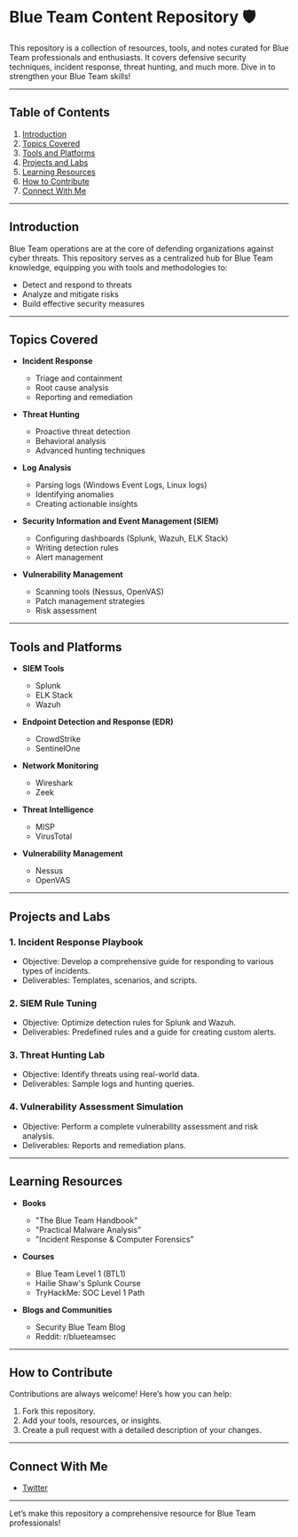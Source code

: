 # Blue Team Content Repository 🛡️

This repository is a collection of resources, tools, and notes curated for Blue Team professionals and enthusiasts. It covers defensive security techniques, incident response, threat hunting, and much more. Dive in to strengthen your Blue Team skills!

---

## Table of Contents

1. [Introduction](#introduction)
2. [Topics Covered](#topics-covered)
3. [Tools and Platforms](#tools-and-platforms)
4. [Projects and Labs](#projects-and-labs)
5. [Learning Resources](#learning-resources)
6. [How to Contribute](#how-to-contribute)
7. [Connect With Me](#connect-with-me)

---

## Introduction

Blue Team operations are at the core of defending organizations against cyber threats. This repository serves as a centralized hub for Blue Team knowledge, equipping you with tools and methodologies to:

- Detect and respond to threats
- Analyze and mitigate risks
- Build effective security measures

---

## Topics Covered

- **Incident Response**
  - Triage and containment
  - Root cause analysis
  - Reporting and remediation

- **Threat Hunting**
  - Proactive threat detection
  - Behavioral analysis
  - Advanced hunting techniques

- **Log Analysis**
  - Parsing logs (Windows Event Logs, Linux logs)
  - Identifying anomalies
  - Creating actionable insights

- **Security Information and Event Management (SIEM)**
  - Configuring dashboards (Splunk, Wazuh, ELK Stack)
  - Writing detection rules
  - Alert management

- **Vulnerability Management**
  - Scanning tools (Nessus, OpenVAS)
  - Patch management strategies
  - Risk assessment

---

## Tools and Platforms

- **SIEM Tools**
  - Splunk
  - ELK Stack
  - Wazuh

- **Endpoint Detection and Response (EDR)**
  - CrowdStrike
  - SentinelOne

- **Network Monitoring**
  - Wireshark
  - Zeek

- **Threat Intelligence**
  - MISP
  - VirusTotal

- **Vulnerability Management**
  - Nessus
  - OpenVAS

---

## Projects and Labs

### 1. Incident Response Playbook
- Objective: Develop a comprehensive guide for responding to various types of incidents.
- Deliverables: Templates, scenarios, and scripts.

### 2. SIEM Rule Tuning
- Objective: Optimize detection rules for Splunk and Wazuh.
- Deliverables: Predefined rules and a guide for creating custom alerts.

### 3. Threat Hunting Lab
- Objective: Identify threats using real-world data.
- Deliverables: Sample logs and hunting queries.

### 4. Vulnerability Assessment Simulation
- Objective: Perform a complete vulnerability assessment and risk analysis.
- Deliverables: Reports and remediation plans.

---

## Learning Resources

- **Books**
  - "The Blue Team Handbook"
  - "Practical Malware Analysis"
  - "Incident Response & Computer Forensics"

- **Courses**
  - Blue Team Level 1 (BTL1)
  - Hailie Shaw's Splunk Course
  - TryHackMe: SOC Level 1 Path

- **Blogs and Communities**
  - Security Blue Team Blog
  - Reddit: r/blueteamsec

---

## How to Contribute

Contributions are always welcome! Here’s how you can help:

1. Fork this repository.
2. Add your tools, resources, or insights.
3. Create a pull request with a detailed description of your changes.

---
## Connect With Me

- [Twitter](https://x.com/Josh_Hades)
---

Let’s make this repository a comprehensive resource for Blue Team professionals!
